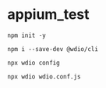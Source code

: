 # appium_test

`npm init -y`

`npm i --save-dev @wdio/cli`

`npx wdio config`

`npx wdio wdio.conf.js`
